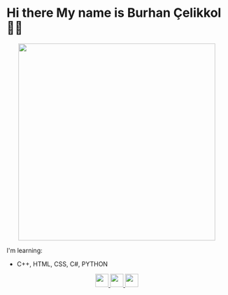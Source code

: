 # Hi there My name is Burhan Çelikkol 👋🏻

<p align=center><img align="center" src="https://trhiphopgundemi.com/green_stable.gif" width="450"></p>

I'm learning:
<br>
 * C++, HTML, CSS, C#, PYTHON

<p align=center><a href="https://github.com/burhanclkkl"> <img src="https://image.flaticon.com/icons/svg/25/25657.svg" width="30"> </a> 
<a href="https://www.linkedin.com/in/burhan-clkkl/"> <img src="https://image.flaticon.com/icons/svg/174/174857.svg" width="30"> </a> 
<a href="https://twitter.com/burhan_clkkl"> <img src="https://image.flaticon.com/icons/svg/124/124021.svg" width="30"> </a> </p>

